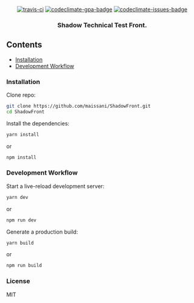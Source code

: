 <p align="center"><a href="https://travis-ci.org/maissani/ShadowFront"><img src="https://travis-ci.org/maissani/ShadowFront.svg?branch=master" alt="travis-ci"/></a> <a href="https://codeclimate.com/github/maissani/ShadowFront/badges"><img src="https://codeclimate.com/github/maisani/ShadowFront/badges/gpa.svg" alt="codeclimate-gpa-badge"/></a> <a href="https://codeclimate.com/github/maissani/ShadowFront"><img src="https://codeclimate.com/github/maissani/ShadowFront/badges/issue_count.svg" alt="codeclimate-issues-badge"/></a><br/>
<h3 align="center">Shadow Technical Test Front.</h3></p>
</p>

## Contents

- [Installation](#installation)
- [Development Workflow](#development-workflow)

### Installation
Clone repo: 
```sh
git clone https://github.com/maissani/ShadowFront.git
cd ShadowFront
```

Install the dependencies:
```sh
yarn install
```
or
```sh
npm install
```

### Development Workflow
Start a live-reload development server:
```sh
yarn dev
```
or
```sh
npm run dev
```

Generate a production build:
```sh
yarn build
```
or
```sh
npm run build
```

### License
MIT
